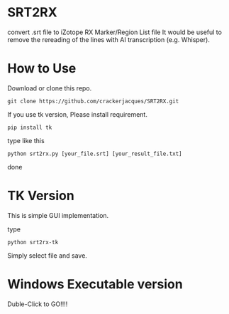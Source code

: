 # SRT2RX
convert .srt file to iZotope RX Marker/Region List file
It would be useful to remove the rereading of the lines with AI transcription (e.g. Whisper).

# How to Use


Download or clone this repo.

```
git clone https://github.com/crackerjacques/SRT2RX.git
```

If you use tk version, Please install requirement.

```
pip install tk
```

type like this

```
python srt2rx.py [your_file.srt] [your_result_file.txt]
```

done

# TK Version

This is simple GUI implementation.

type
```
python srt2rx-tk
```

Simply select file and save.

# Windows Executable version

Duble-Click to GO!!!!

